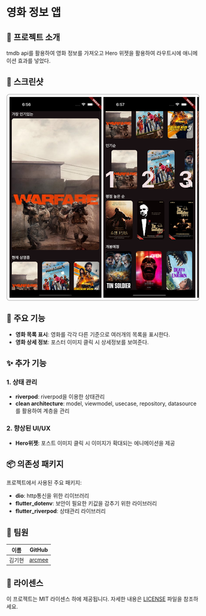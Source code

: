 # 영화 정보 앱

## 📌 프로젝트 소개

tmdb api를 활용하여 영화 정보를 가져오고 Hero 위젯을 활용하여 라우트시에 애니메이션 효과를 넣었다.

## 📱 스크린샷

<div style="display: flex; overflow-x: auto; border: 2px solid #ccc; padding: 6px; border-radius: 8px;">  
  <img src="assets/screenshots/screenshot1.png" width="240" style="margin-right: 5px;" />  
  <img src="assets/screenshots/screenshot2.png" width="240" style="margin-right: 5px;" />  
  <img src="assets/screenshots/screenshot3.png" width="240" style="margin-right: 5px;" />  
  <img src="assets/screenshots/screenshot4.png" width="240" style="margin-right: 5px;" />  
</div>

## 🎯 주요 기능

- **영화 목록 표시**: 영화를 각각 다른 기준으로 여러개의 목록을 표시한다.
- **영화 상세 정보**: 포스터 이미지 클릭 시 상세정보를 보여준다.

## ✨ 추가 기능

### 1. 상태 관리

- **riverpod**: riverpod을 이용한 상태관리
- **clean architecture**: model, viewmodel, usecase, repository, datasource를 활용하여 계층을 관리

### 2. 향상된 UI/UX

- **Hero위젯**: 포스트 이미지 클릭 시 이미지가 확대되는 에니메이션을 제공

## 📦 의존성 패키지

프로젝트에서 사용된 주요 패키지:

- **dio**: http통신을 위한 리이브러리
- **flutter_dotenv**: 보안이 필요한 키값을 감추기 위한 라이브러리
- **flutter_riverpod**: 상태관리 라이브러리

## 👥 팀원

| 이름                           | GitHub                                      |
| ---------------------------- | ------------------------------------------- |
| 김기현                          | [arcmee](https://github.com/arcmee)         |

## 📄 라이센스

이 프로젝트는 MIT 라이센스 하에 제공됩니다. 자세한 내용은 [LICENSE](LICENSE) 파일을 참조하세요.